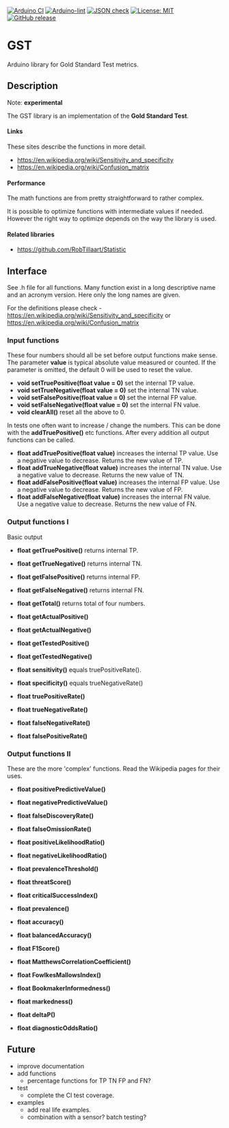 
[![Arduino CI](https://github.com/RobTillaart/GST/workflows/Arduino%20CI/badge.svg)](https://github.com/marketplace/actions/arduino_ci)
[![Arduino-lint](https://github.com/RobTillaart/GST/actions/workflows/arduino-lint.yml/badge.svg)](https://github.com/RobTillaart/GST/actions/workflows/arduino-lint.yml)
[![JSON check](https://github.com/RobTillaart/GST/actions/workflows/jsoncheck.yml/badge.svg)](https://github.com/RobTillaart/GST/actions/workflows/jsoncheck.yml)
[![License: MIT](https://img.shields.io/badge/license-MIT-green.svg)](https://github.com/RobTillaart/GST/blob/master/LICENSE)
[![GitHub release](https://img.shields.io/github/release/RobTillaart/GST.svg?maxAge=3600)](https://github.com/RobTillaart/GST/releases)


# GST

Arduino library for Gold Standard Test metrics.


## Description

Note: **experimental**

The GST library is an implementation of the **Gold Standard Test**.


#### Links

These sites describe the functions in more detail.

- https://en.wikipedia.org/wiki/Sensitivity_and_specificity
- https://en.wikipedia.org/wiki/Confusion_matrix


#### Performance

The math functions are from pretty straightforward to rather complex.

It is possible to optimize functions with intermediate values if needed. 
However the right way to optimize depends on the way the library is used. 


#### Related libraries

- https://github.com/RobTillaart/Statistic


## Interface

See .h file for all functions. Many function exist in a long descriptive name and an acronym version. Here only the long names are given.

For the definitions please check - https://en.wikipedia.org/wiki/Sensitivity_and_specificity or 
https://en.wikipedia.org/wiki/Confusion_matrix


### Input functions

These four numbers should all be set before output functions make sense.
The parameter **value** is typical absolute value measured or counted.
If the parameter is omitted, the default 0 will be used to reset the value.

- **void setTruePositive(float value = 0)** set the internal TP value.
- **void setTrueNegative(float value = 0)** set the internal TN value.
- **void setFalsePositive(float value = 0)** set the internal FP value.
- **void setFalseNegative(float value = 0)** set the internal FN value.
- **void clearAll()** reset all the above to 0.

In tests one often want to increase / change the numbers.
This can be done with the **addTruePositive()** etc functions. 
After every addition all output functions can be called.

- **float addTruePositive(float value)** increases the internal TP value.
Use a negative value to decrease.
Returns the new value of TP.
- **float addTrueNegative(float value)** increases the internal TN value.
Use a negative value to decrease.
Returns the new value of TN.
- **float addFalsePositive(float value)** increases the internal FP value.
Use a negative value to decrease.
Returns the new value of FP.
- **float addFalseNegative(float value)** increases the internal FN value.
Use a negative value to decrease.
Returns the new value of FN.


### Output functions I

Basic output

- **float getTruePositive()** returns internal TP.
- **float getTrueNegative()** returns internal TN.
- **float getFalsePositive()** returns internal FP.
- **float getFalseNegative()** returns internal FN.


- **float getTotal()** returns total of four numbers.
- **float getActualPositive()**
- **float getActualNegative()**
- **float getTestedPositive()**
- **float getTestedNegative()**


- **float sensitivity()** equals truePositiveRate().
- **float specificity()** equals trueNegativeRate()


- **float truePositiveRate()**
- **float trueNegativeRate()**
- **float falseNegativeRate()**
- **float falsePositiveRate()**


### Output functions II

These are the more 'complex' functions.
Read the Wikipedia pages for their uses.

- **float positivePredictiveValue()**
- **float negativePredictiveValue()**
- **float falseDiscoveryRate()**
- **float falseOmissionRate()**


- **float positiveLikelihoodRatio()**
- **float negativeLikelihoodRatio()**


- **float prevalenceThreshold()**
- **float threatScore()**
- **float criticalSuccessIndex()**


- **float prevalence()**
- **float accuracy()**
- **float balancedAccuracy()**
- **float F1Score()**


- **float MatthewsCorrelationCoefficient()**
- **float FowlkesMallowsIndex()**
- **float BookmakerInformedness()**


- **float markedness()**
- **float deltaP()**
- **float diagnosticOddsRatio()**


## Future

- improve documentation
- add functions
  - percentage functions for TP TN FP and  FN?
- test
  - complete the CI test coverage.
- examples
  - add real life examples.
  - combination with a sensor? batch testing?
